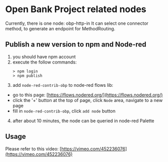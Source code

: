 # Open Bank Project related nodes

Currently, there is one node: obp-http-in
It can select one connector method, to generate an endpoint for MethodRouting.

## Publish a new version to npm and Node-red
1. you should have npm account
2. execute the follow commands:
   ```
   > npm login
   > npm publish
   ```
3. add `node-red-contrib-obp` to node-red flows lib:
  - go to this page: [https://flows.nodered.org/](https://flows.nodered.org/)
  - click the '+' button at the top of page, click `Node` area, navigate to a new page
  - fill in `node-red-contrib-obp`, click `add node` button
  
4. after about 10 minutes, the node can be queried in node-red Palette

## Usage
 Please refer to this video: [https://vimeo.com/452236076](https://vimeo.com/452236076)